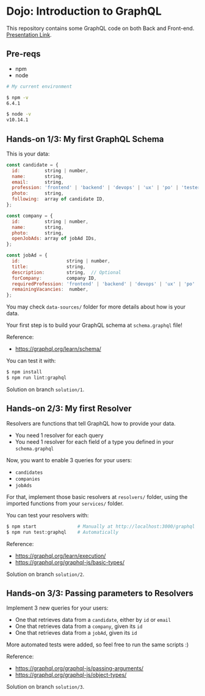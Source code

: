 # Dojo: Introduction to GraphQL

This repository contains some GraphQL code on both Back and Front-end.  
[Presentation Link](https://docs.google.com/presentation/d/1WWR-qqHBP7BG0Ayw0qsCrlBxEELzQ-T9yhizL9baWzs/edit?usp=sharing).


## Pre-reqs

- npm
- node

```sh
# My current environment

$ npm -v
6.4.1

$ node -v
v10.14.1
```


## Hands-on 1/3: My first GraphQL Schema

This is your data:
```js
const candidate = {
  id:         string | number,
  name:       string,
  email:      string,
  profession: 'frontend' | 'backend' | 'devops' | 'ux' | 'po' | 'tester',
  photo:      string,
  following:  array of candidate ID,
};

const company = {
  id:         string | number,
  name:       string,
  photo:      string,
  openJobAds: array of jobAd IDs,
};

const jobAd = {
  id:                 string | number,
  title:              string,
  description:        string,  // Optional
  forCompany:         company ID,
  requiredProfession: 'frontend' | 'backend' | 'devops' | 'ux' | 'po' | 'tester',
  remainingVacancies:  number,
};
```

You may check `data-sources/` folder for more details about how is your data.

Your first step is to build your GraphQL schema at `schema.graphql` file!

Reference:
- https://graphql.org/learn/schema/

You can test it with:
```sh
$ npm install
$ npm run lint:graphql
```

Solution on branch `solution/1`.


## Hands-on 2/3: My first Resolver

Resolvers are functions that tell GraphQL how to provide your data.  
- You need 1 resolver for each query
- You need 1 resolver for each field of a type you defined in your `schema.graphql`

Now, you want to enable 3 queries for your users:
- `candidates`
- `companies`
- `jobAds`

For that, implement those basic resolvers at `resolvers/` folder, using the imported functions
from your `services/` folder.

You can test your resolvers with:
```sh
$ npm start               # Manually at http://localhost:3000/graphql
$ npm run test:graphql    # Automatically
```

Reference:
- https://graphql.org/learn/execution/
- https://graphql.org/graphql-js/basic-types/

Solution on branch `solution/2`.


## Hands-on 3/3: Passing parameters to Resolvers

Implement 3 new queries for your users:
- One that retrieves data from a `candidate`, either by `id` or `email`
- One that retrieves data from a `company`, given its `id`
- One that retrieves data from a `jobAd`, given its `id`

More automated tests were added, so feel free to run the same scripts :)

Reference:
- https://graphql.org/graphql-js/passing-arguments/
- https://graphql.org/graphql-js/object-types/

Solution on branch `solution/3`.
